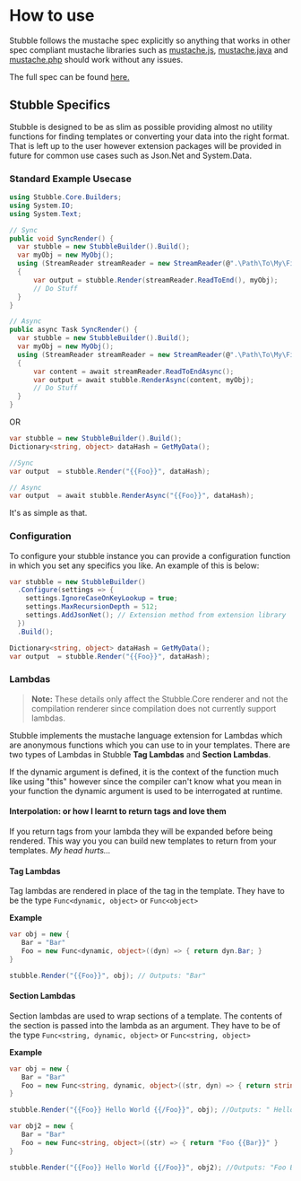 # How to use

Stubble follows the mustache spec explicitly so anything that works in other spec compliant mustache libraries such as [mustache.js](https://github.com/janl/mustache.js), [mustache.java](https://github.com/spullara/mustache.java) and [mustache.php](https://github.com/bobthecow/mustache.php) should work without any issues.

The full spec can be found [here.](mustache.github.io/mustache.5.html)

## Stubble Specifics

Stubble is designed to be as slim as possible providing almost no utility functions for finding templates or converting your data into the right format. That is left up to the user however extension packages will be provided in future for common use cases such as Json.Net and System.Data.

### Standard Example Usecase

```csharp
using Stubble.Core.Builders;
using System.IO;
using System.Text;

// Sync
public void SyncRender() {
  var stubble = new StubbleBuilder().Build();
  var myObj = new MyObj();
  using (StreamReader streamReader = new StreamReader(@".\Path\To\My\File.Mustache", Encoding.UTF8))
  {
      var output = stubble.Render(streamReader.ReadToEnd(), myObj);
      // Do Stuff
  }
}

// Async
public async Task SyncRender() {
  var stubble = new StubbleBuilder().Build();
  var myObj = new MyObj();
  using (StreamReader streamReader = new StreamReader(@".\Path\To\My\File.Mustache", Encoding.UTF8))
  {
      var content = await streamReader.ReadToEndAsync();
      var output = await stubble.RenderAsync(content, myObj);
      // Do Stuff
  }
}
```

OR

```csharp
var stubble = new StubbleBuilder().Build();
Dictionary<string, object> dataHash = GetMyData();

//Sync
var output  = stubble.Render("{{Foo}}", dataHash);

// Async
var output  = await stubble.RenderAsync("{{Foo}}", dataHash);
```

It's as simple as that.

### Configuration

To configure your stubble instance you can provide a configuration function in which you set any specifics you like.
An example of this is below:

```csharp
var stubble = new StubbleBuilder()
  .Configure(settings => {
    settings.IgnoreCaseOnKeyLookup = true;
    settings.MaxRecursionDepth = 512;
    settings.AddJsonNet(); // Extension method from extension library
  })
  .Build();

Dictionary<string, object> dataHash = GetMyData();
var output  = stubble.Render("{{Foo}}", dataHash);
```

### Lambdas

> **Note:** These details only affect the Stubble.Core renderer and not the compilation renderer since compilation does not currently support lambdas.

Stubble implements the mustache language extension for Lambdas which are anonymous functions which you can use to in your templates.
There are two types of Lambdas in Stubble **Tag Lambdas** and **Section Lambdas**.

If the dynamic argument is defined, it is the context of the function much like using "this" however since the compiler can't know what you mean in your function the dynamic argument is used to be interrogated at runtime.

#### Interpolation: or how I learnt to return tags and love them

If you return tags from your lambda they will be expanded before being rendered. This way you you can build new templates to return from your templates. _My head hurts..._

#### Tag Lambdas

Tag lambdas are rendered in place of the tag in the template. They have to be the type `Func<dynamic, object>` or `Func<object>`

**Example**

```csharp
var obj = new {
   Bar = "Bar"
   Foo = new Func<dynamic, object>((dyn) => { return dyn.Bar; }
}

stubble.Render("{{Foo}}", obj); // Outputs: "Bar"
```

#### Section Lambdas

Section lambdas are used to wrap sections of a template. The contents of the section is passed into the lambda as an argument. They have to be of the type `Func<string, dynamic, object>` or `Func<string, object>`

**Example**

```csharp
var obj = new {
   Bar = "Bar"
   Foo = new Func<string, dynamic, object>((str, dyn) => { return string.Replace("World", dyn.Bar); }
}

stubble.Render("{{Foo}} Hello World {{/Foo}}", obj); //Outputs: " Hello Bar "

var obj2 = new {
   Bar = "Bar"
   Foo = new Func<string, object>((str) => { return "Foo {{Bar}}" }
}

stubble.Render("{{Foo}} Hello World {{/Foo}}", obj2); //Outputs: "Foo Bar"
```

